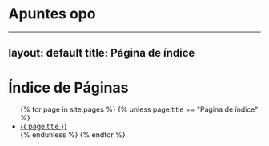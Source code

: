 # Apuntes opo

---
layout: default
title: Página de índice
---

# Índice de Páginas

<ul>
{% for page in site.pages %}
  {% unless page.title == "Página de índice" %}
    <li><a href="{{ page.url }}">{{ page.title }}</a></li>
  {% endunless %}
{% endfor %}
</ul>